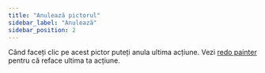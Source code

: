 ```yaml
---
title: "Anulează pictorul"
sidebar_label: "Anulează"
sidebar_position: 2
---
```


Când faceți clic pe acest pictor puteți anula ultima acțiune. Vezi [redo painter](redo) pentru că reface ultima ta acțiune.
